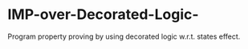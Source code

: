 IMP-over-Decorated-Logic-
=========================

Program property proving by using decorated logic w.r.t. states effect.
